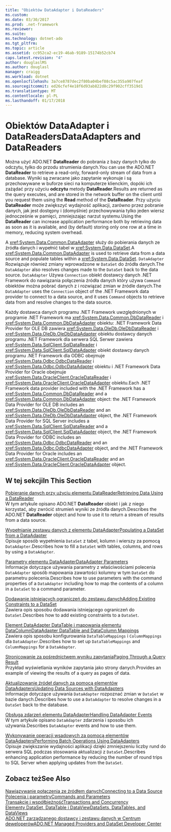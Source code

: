 ```yaml
---
title: "Obiektów DataAdapter i DataReaders"
ms.custom: 
ms.date: 03/30/2017
ms.prod: .net-framework
ms.reviewer: 
ms.suite: 
ms.technology: dotnet-ado
ms.tgt_pltfrm: 
ms.topic: article
ms.assetid: cc952ca2-ec19-46ab-9189-15174b52cb74
caps.latest.revision: "4"
author: douglaslMS
ms.author: douglasl
manager: craigg
ms.workload: dotnet
ms.openlocfilehash: 3a7ce8787dec2f80ba04bef08c5ac355a907feaf
ms.sourcegitcommit: ed26cfef4e18f6d93ab822d8c29f902cff3519d1
ms.translationtype: MT
ms.contentlocale: pl-PL
ms.lasthandoff: 01/17/2018
---
```

# <a name="dataadapters-and-datareaders"></a><span data-ttu-id="a8509-102">Obiektów DataAdapter i DataReaders</span><span class="sxs-lookup"><span data-stu-id="a8509-102">DataAdapters and DataReaders</span></span>
<span data-ttu-id="a8509-103">Można użyć ADO.NET **DataReader** do pobrania z bazy danych tylko do odczytu, tylko do przodu strumienia danych.</span><span class="sxs-lookup"><span data-stu-id="a8509-103">You can use the ADO.NET **DataReader** to retrieve a read-only, forward-only stream of data from a database.</span></span> <span data-ttu-id="a8509-104">Wyniki są zwracane jako zapytanie wykonuje i są przechowywane w buforze sieci na komputerze klienckim, dopóki ich zażądać przy użyciu **odczytu** metody **DataReader**.</span><span class="sxs-lookup"><span data-stu-id="a8509-104">Results are returned as the query executes, and are stored in the network buffer on the client until you request them using the **Read** method of the **DataReader**.</span></span> <span data-ttu-id="a8509-105">Przy użyciu **DataReader** może zwiększyć wydajność aplikacji, zarówno przez pobranie danych, jak jest dostępny i (domyślnie) przechowywania tylko jeden wiersz jednocześnie w pamięci, zmniejszając narzut systemu.</span><span class="sxs-lookup"><span data-stu-id="a8509-105">Using the **DataReader** can increase application performance both by retrieving data as soon as it is available, and (by default) storing only one row at a time in memory, reducing system overhead.</span></span>  
  
 <span data-ttu-id="a8509-106">A <xref:System.Data.Common.DataAdapter> służy do pobierania danych ze źródła danych i wypełnić tabel w <xref:System.Data.DataSet>.</span><span class="sxs-lookup"><span data-stu-id="a8509-106">A <xref:System.Data.Common.DataAdapter> is used to retrieve data from a data source and populate tables within a <xref:System.Data.DataSet>.</span></span> <span data-ttu-id="a8509-107">`DataAdapter` Rozwiązuje również zmiany wprowadzone w `DataSet` do źródła danych.</span><span class="sxs-lookup"><span data-stu-id="a8509-107">The `DataAdapter` also resolves changes made to the `DataSet` back to the data source.</span></span> <span data-ttu-id="a8509-108">`DataAdapter` Używa `Connection` obiekt dostawcy danych .NET Framework do nawiązania połączenia źródła danych który używa `Command` obiektów można pobrać danych z i rozwiązać zmian w źródle danych.</span><span class="sxs-lookup"><span data-stu-id="a8509-108">The `DataAdapter` uses the `Connection` object of the .NET Framework data provider to connect to a data source, and it uses `Command` objects to retrieve data from and resolve changes to the data source.</span></span>  
  
 <span data-ttu-id="a8509-109">Każdy dostawca danych programu .NET Framework uwzględnionych w programie .NET Framework ma <xref:System.Data.Common.DbDataReader> i <xref:System.Data.Common.DbDataAdapter> obiektu: .NET Framework Data Provider for OLE DB zawiera <xref:System.Data.OleDb.OleDbDataReader> i <xref:System.Data.OleDb.OleDbDataAdapter> obiektu dostawcy danych programu .NET Framework dla serwera SQL Serwer zawiera <xref:System.Data.SqlClient.SqlDataReader> i <xref:System.Data.SqlClient.SqlDataAdapter> obiekt dostawcy danych programu .NET Framework dla ODBC obejmuje <xref:System.Data.Odbc.OdbcDataReader> i <xref:System.Data.Odbc.OdbcDataAdapter> obiektu i .NET Framework Data Provider for Oracle obejmuje <xref:System.Data.OracleClient.OracleDataReader> i <xref:System.Data.OracleClient.OracleDataAdapter> obiektu.</span><span class="sxs-lookup"><span data-stu-id="a8509-109">Each .NET Framework data provider included with the .NET Framework has a <xref:System.Data.Common.DbDataReader> and a <xref:System.Data.Common.DbDataAdapter> object: the .NET Framework Data Provider for OLE DB includes an <xref:System.Data.OleDb.OleDbDataReader> and an <xref:System.Data.OleDb.OleDbDataAdapter> object, the .NET Framework Data Provider for SQL Server includes a <xref:System.Data.SqlClient.SqlDataReader> and a <xref:System.Data.SqlClient.SqlDataAdapter> object, the .NET Framework Data Provider for ODBC includes an <xref:System.Data.Odbc.OdbcDataReader> and an <xref:System.Data.Odbc.OdbcDataAdapter> object, and the .NET Framework Data Provider for Oracle includes an <xref:System.Data.OracleClient.OracleDataReader> and an <xref:System.Data.OracleClient.OracleDataAdapter> object.</span></span>  
  
## <a name="in-this-section"></a><span data-ttu-id="a8509-110">W tej sekcji</span><span class="sxs-lookup"><span data-stu-id="a8509-110">In This Section</span></span>  
 [<span data-ttu-id="a8509-111">Pobieranie danych przy użyciu elementu DataReader</span><span class="sxs-lookup"><span data-stu-id="a8509-111">Retrieving Data Using a DataReader</span></span>](../../../../docs/framework/data/adonet/retrieving-data-using-a-datareader.md)  
 <span data-ttu-id="a8509-112">W tym artykule opisano ADO.NET **DataReader** obiekt i jak z niego korzystać, aby zwrócić strumień wyniki ze źródła danych.</span><span class="sxs-lookup"><span data-stu-id="a8509-112">Describes the ADO.NET **DataReader** object and how to use it to return a stream of results from a data source.</span></span>  
  
 [<span data-ttu-id="a8509-113">Wypełnianie zestawu danych z elementu DataAdapter</span><span class="sxs-lookup"><span data-stu-id="a8509-113">Populating a DataSet from a DataAdapter</span></span>](../../../../docs/framework/data/adonet/populating-a-dataset-from-a-dataadapter.md)  
 <span data-ttu-id="a8509-114">Opisuje sposób wypełnienia `DataSet` z tabel, kolumn i wierszy za pomocą `DataAdapter`.</span><span class="sxs-lookup"><span data-stu-id="a8509-114">Describes how to fill a `DataSet` with tables, columns, and rows by using a `DataAdapter`.</span></span>  
  
 [<span data-ttu-id="a8509-115">Parametry elementu DataAdapter</span><span class="sxs-lookup"><span data-stu-id="a8509-115">DataAdapter Parameters</span></span>](../../../../docs/framework/data/adonet/dataadapter-parameters.md)  
 <span data-ttu-id="a8509-116">Informacje dotyczące używania parametry z właściwościami polecenia `DataAdapter` sposób mapowania zawartości kolumny w tym `DataSet` do parametru polecenia.</span><span class="sxs-lookup"><span data-stu-id="a8509-116">Describes how to use parameters with the command properties of a `DataAdapter` including how to map the contents of a column in a `DataSet` to a command parameter.</span></span>  
  
 [<span data-ttu-id="a8509-117">Dodawanie istniejących ograniczeń do zestawu danych</span><span class="sxs-lookup"><span data-stu-id="a8509-117">Adding Existing Constraints to a DataSet</span></span>](../../../../docs/framework/data/adonet/adding-existing-constraints-to-a-dataset.md)  
 <span data-ttu-id="a8509-118">Zawiera opis sposobu dodawania istniejącego ograniczeń do `DataSet`.</span><span class="sxs-lookup"><span data-stu-id="a8509-118">Describes how to add existing constraints to a `DataSet`.</span></span>  
  
 [<span data-ttu-id="a8509-119">Element DataAdapter DataTable i mapowania elementu DataColumn</span><span class="sxs-lookup"><span data-stu-id="a8509-119">DataAdapter DataTable and DataColumn Mappings</span></span>](../../../../docs/framework/data/adonet/dataadapter-datatable-and-datacolumn-mappings.md)  
 <span data-ttu-id="a8509-120">Zawiera opis sposobu konfigurowania `DataTableMappings` i `ColumnMappings` dla `DataAdapter`.</span><span class="sxs-lookup"><span data-stu-id="a8509-120">Describes how to set up `DataTableMappings` and `ColumnMappings` for a `DataAdapter`.</span></span>  
  
 [<span data-ttu-id="a8509-121">Stronicowanie za pośrednictwem wyniku zapytania</span><span class="sxs-lookup"><span data-stu-id="a8509-121">Paging Through a Query Result</span></span>](../../../../docs/framework/data/adonet/paging-through-a-query-result.md)  
 <span data-ttu-id="a8509-122">Przykład wyświetlania wyników zapytania jako strony danych.</span><span class="sxs-lookup"><span data-stu-id="a8509-122">Provides an example of viewing the results of a query as pages of data.</span></span>  
  
 [<span data-ttu-id="a8509-123">Aktualizowanie źródeł danych za pomocą elementów DataAdapters</span><span class="sxs-lookup"><span data-stu-id="a8509-123">Updating Data Sources with DataAdapters</span></span>](../../../../docs/framework/data/adonet/updating-data-sources-with-dataadapters.md)  
 <span data-ttu-id="a8509-124">Informacje dotyczące używania `DataAdapter` rozpoznać zmian w `DataSet` w bazie danych.</span><span class="sxs-lookup"><span data-stu-id="a8509-124">Describes how to use a `DataAdapter` to resolve changes in a `DataSet` back to the database.</span></span>  
  
 [<span data-ttu-id="a8509-125">Obsługa zdarzeń elementu DataAdapter</span><span class="sxs-lookup"><span data-stu-id="a8509-125">Handling DataAdapter Events</span></span>](../../../../docs/framework/data/adonet/handling-dataadapter-events.md)  
 <span data-ttu-id="a8509-126">W tym artykule opisano `DataAdapter` zdarzenia i sposobu ich używania.</span><span class="sxs-lookup"><span data-stu-id="a8509-126">Describes `DataAdapter` events and how to use them.</span></span>  
  
 [<span data-ttu-id="a8509-127">Wykonywanie operacji wsadowych za pomocą elementów DataAdapters</span><span class="sxs-lookup"><span data-stu-id="a8509-127">Performing Batch Operations Using DataAdapters</span></span>](../../../../docs/framework/data/adonet/performing-batch-operations-using-dataadapters.md)  
 <span data-ttu-id="a8509-128">Opisuje zwiększanie wydajności aplikacji dzięki zmniejszeniu liczby rund do serwera SQL podczas stosowania aktualizacji z `DataSet`.</span><span class="sxs-lookup"><span data-stu-id="a8509-128">Describes enhancing application performance by reducing the number of round trips to SQL Server when applying updates from the `DataSet`.</span></span>  
  
## <a name="see-also"></a><span data-ttu-id="a8509-129">Zobacz też</span><span class="sxs-lookup"><span data-stu-id="a8509-129">See Also</span></span>  
 [<span data-ttu-id="a8509-130">Nawiązywanie połączenia ze źródłem danych</span><span class="sxs-lookup"><span data-stu-id="a8509-130">Connecting to a Data Source</span></span>](../../../../docs/framework/data/adonet/connecting-to-a-data-source.md)  
 [<span data-ttu-id="a8509-131">Polecenia i parametry</span><span class="sxs-lookup"><span data-stu-id="a8509-131">Commands and Parameters</span></span>](../../../../docs/framework/data/adonet/commands-and-parameters.md)  
 [<span data-ttu-id="a8509-132">Transakcje i współbieżność</span><span class="sxs-lookup"><span data-stu-id="a8509-132">Transactions and Concurrency</span></span>](../../../../docs/framework/data/adonet/transactions-and-concurrency.md)  
 [<span data-ttu-id="a8509-133">Elementy DataSet, DataTable i DataView</span><span class="sxs-lookup"><span data-stu-id="a8509-133">DataSets, DataTables, and DataViews</span></span>](../../../../docs/framework/data/adonet/dataset-datatable-dataview/index.md)  
 [<span data-ttu-id="a8509-134">ADO.NET zarządzanego dostawcy i zestawu danych w Centrum deweloperów</span><span class="sxs-lookup"><span data-stu-id="a8509-134">ADO.NET Managed Providers and DataSet Developer Center</span></span>](http://go.microsoft.com/fwlink/?LinkId=217917)

